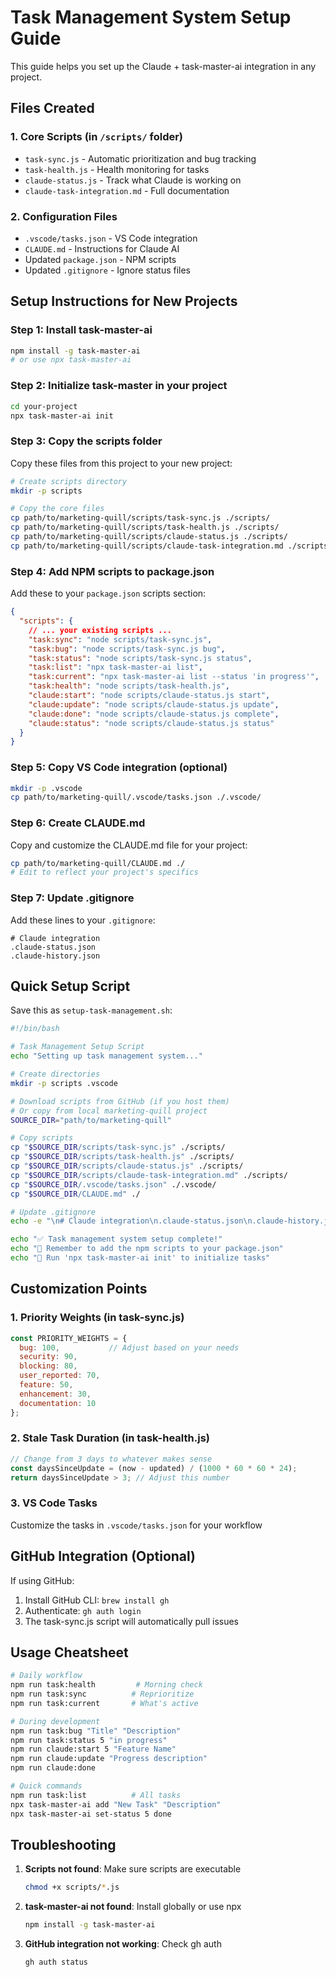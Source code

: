 # Task Management System Setup Guide

This guide helps you set up the Claude + task-master-ai integration in any project.

## Files Created

### 1. Core Scripts (in `/scripts/` folder)
- `task-sync.js` - Automatic prioritization and bug tracking
- `task-health.js` - Health monitoring for tasks
- `claude-status.js` - Track what Claude is working on
- `claude-task-integration.md` - Full documentation

### 2. Configuration Files
- `.vscode/tasks.json` - VS Code integration
- `CLAUDE.md` - Instructions for Claude AI
- Updated `package.json` - NPM scripts
- Updated `.gitignore` - Ignore status files

## Setup Instructions for New Projects

### Step 1: Install task-master-ai
```bash
npm install -g task-master-ai
# or use npx task-master-ai
```

### Step 2: Initialize task-master in your project
```bash
cd your-project
npx task-master-ai init
```

### Step 3: Copy the scripts folder
Copy these files from this project to your new project:
```bash
# Create scripts directory
mkdir -p scripts

# Copy the core files
cp path/to/marketing-quill/scripts/task-sync.js ./scripts/
cp path/to/marketing-quill/scripts/task-health.js ./scripts/
cp path/to/marketing-quill/scripts/claude-status.js ./scripts/
cp path/to/marketing-quill/scripts/claude-task-integration.md ./scripts/
```

### Step 4: Add NPM scripts to package.json
Add these to your `package.json` scripts section:
```json
{
  "scripts": {
    // ... your existing scripts ...
    "task:sync": "node scripts/task-sync.js",
    "task:bug": "node scripts/task-sync.js bug",
    "task:status": "node scripts/task-sync.js status",
    "task:list": "npx task-master-ai list",
    "task:current": "npx task-master-ai list --status 'in progress'",
    "task:health": "node scripts/task-health.js",
    "claude:start": "node scripts/claude-status.js start",
    "claude:update": "node scripts/claude-status.js update",
    "claude:done": "node scripts/claude-status.js complete",
    "claude:status": "node scripts/claude-status.js status"
  }
}
```

### Step 5: Copy VS Code integration (optional)
```bash
mkdir -p .vscode
cp path/to/marketing-quill/.vscode/tasks.json ./.vscode/
```

### Step 6: Create CLAUDE.md
Copy and customize the CLAUDE.md file for your project:
```bash
cp path/to/marketing-quill/CLAUDE.md ./
# Edit to reflect your project's specifics
```

### Step 7: Update .gitignore
Add these lines to your `.gitignore`:
```
# Claude integration
.claude-status.json
.claude-history.json
```

## Quick Setup Script

Save this as `setup-task-management.sh`:
```bash
#!/bin/bash

# Task Management Setup Script
echo "Setting up task management system..."

# Create directories
mkdir -p scripts .vscode

# Download scripts from GitHub (if you host them)
# Or copy from local marketing-quill project
SOURCE_DIR="path/to/marketing-quill"

# Copy scripts
cp "$SOURCE_DIR/scripts/task-sync.js" ./scripts/
cp "$SOURCE_DIR/scripts/task-health.js" ./scripts/
cp "$SOURCE_DIR/scripts/claude-status.js" ./scripts/
cp "$SOURCE_DIR/scripts/claude-task-integration.md" ./scripts/
cp "$SOURCE_DIR/.vscode/tasks.json" ./.vscode/
cp "$SOURCE_DIR/CLAUDE.md" ./

# Update .gitignore
echo -e "\n# Claude integration\n.claude-status.json\n.claude-history.json" >> .gitignore

echo "✅ Task management system setup complete!"
echo "📝 Remember to add the npm scripts to your package.json"
echo "🚀 Run 'npx task-master-ai init' to initialize tasks"
```

## Customization Points

### 1. Priority Weights (in task-sync.js)
```javascript
const PRIORITY_WEIGHTS = {
  bug: 100,           // Adjust based on your needs
  security: 90,       
  blocking: 80,       
  user_reported: 70,  
  feature: 50,        
  enhancement: 30,    
  documentation: 10   
};
```

### 2. Stale Task Duration (in task-health.js)
```javascript
// Change from 3 days to whatever makes sense
const daysSinceUpdate = (now - updated) / (1000 * 60 * 60 * 24);
return daysSinceUpdate > 3; // Adjust this number
```

### 3. VS Code Tasks
Customize the tasks in `.vscode/tasks.json` for your workflow

## GitHub Integration (Optional)

If using GitHub:
1. Install GitHub CLI: `brew install gh`
2. Authenticate: `gh auth login`
3. The task-sync.js script will automatically pull issues

## Usage Cheatsheet

```bash
# Daily workflow
npm run task:health         # Morning check
npm run task:sync          # Reprioritize
npm run task:current       # What's active

# During development
npm run task:bug "Title" "Description"
npm run task:status 5 "in progress"
npm run claude:start 5 "Feature Name"
npm run claude:update "Progress description"
npm run claude:done

# Quick commands
npm run task:list          # All tasks
npx task-master-ai add "New Task" "Description"
npx task-master-ai set-status 5 done
```

## Troubleshooting

1. **Scripts not found**: Make sure scripts are executable
   ```bash
   chmod +x scripts/*.js
   ```

2. **task-master-ai not found**: Install globally or use npx
   ```bash
   npm install -g task-master-ai
   ```

3. **GitHub integration not working**: Check gh auth
   ```bash
   gh auth status
   ```